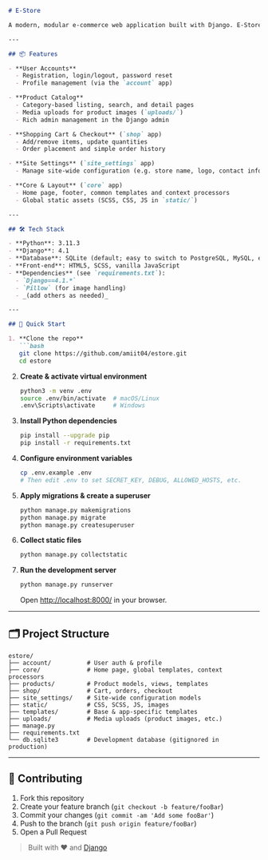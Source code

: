 ````markdown
# E-Store

A modern, modular e-commerce web application built with Django. E-Store provides user authentication, product catalog, shopping cart, checkout, and a clean admin interface for managing products and site settings.

---

## 📦 Features

- **User Accounts**  
  - Registration, login/logout, password reset  
  - Profile management (via the `account` app)

- **Product Catalog**  
  - Category-based listing, search, and detail pages  
  - Media uploads for product images (`uploads/`)  
  - Rich admin management in the Django admin

- **Shopping Cart & Checkout** (`shop` app)  
  - Add/remove items, update quantities  
  - Order placement and simple order history  

- **Site Settings** (`site_settings` app)  
  - Manage site-wide configuration (e.g. store name, logo, contact info)

- **Core & Layout** (`core` app)  
  - Home page, footer, common templates and context processors  
  - Global static assets (SCSS, CSS, JS in `static/`)

---

## 🛠️ Tech Stack

- **Python**: 3.11.3  
- **Django**: 4.1  
- **Database**: SQLite (default; easy to switch to PostgreSQL, MySQL, etc.)  
- **Front-end**: HTML5, SCSS, vanilla JavaScript  
- **Dependencies** (see `requirements.txt`):
  - `Django==4.1.*`
  - `Pillow` (for image handling)
  - _(add others as needed)_

---

## 🚀 Quick Start

1. **Clone the repo**  
   ```bash
   git clone https://github.com/amiit04/estore.git
   cd estore
````

2. **Create & activate virtual environment**

   ```bash
   python3 -m venv .env
   source .env/bin/activate  # macOS/Linux
   .env\Scripts\activate     # Windows
   ```

3. **Install Python dependencies**

   ```bash
   pip install --upgrade pip
   pip install -r requirements.txt
   ```

4. **Configure environment variables**

   ```bash
   cp .env.example .env
   # Then edit .env to set SECRET_KEY, DEBUG, ALLOWED_HOSTS, etc.
   ```

5. **Apply migrations & create a superuser**

   ```bash
   python manage.py makemigrations
   python manage.py migrate
   python manage.py createsuperuser
   ```

6. **Collect static files**

   ```bash
   python manage.py collectstatic
   ```

7. **Run the development server**

   ```bash
   python manage.py runserver
   ```

   Open [http://localhost:8000/](http://localhost:8000/) in your browser.

---

## 🗂️ Project Structure

```
estore/
├── account/          # User auth & profile
├── core/             # Home page, global templates, context processors
├── products/         # Product models, views, templates
├── shop/             # Cart, orders, checkout
├── site_settings/    # Site-wide configuration models
├── static/           # CSS, SCSS, JS, images
├── templates/        # Base & app-specific templates
├── uploads/          # Media uploads (product images, etc.)
├── manage.py
├── requirements.txt
└── db.sqlite3        # Development database (gitignored in production)
```

---

## 🤝 Contributing

1. Fork this repository
2. Create your feature branch (`git checkout -b feature/fooBar`)
3. Commit your changes (`git commit -am 'Add some fooBar'`)
4. Push to the branch (`git push origin feature/fooBar`)
5. Open a Pull Request

> Built with ❤️ and [Django](https://www.djangoproject.com/)

```
```
